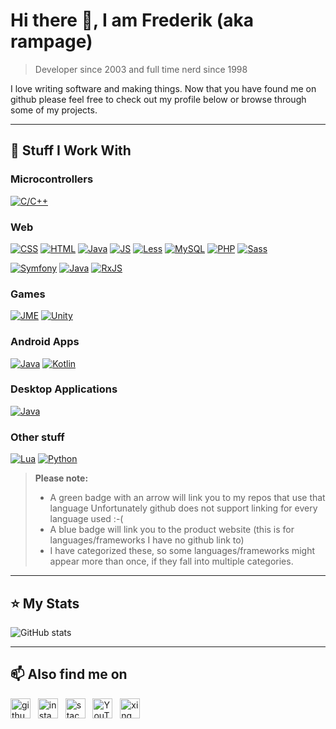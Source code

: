 # Hi there 👋, I am Frederik (aka rampage)
> Developer since 2003 and full time nerd since 1998

I love writing software and making things. Now that you have found me on github 
please feel free to check out my profile below or browse through some of 
my projects.

---

## :wrench: Stuff I Work With

### Microcontrollers
[![C/C++](https://img.shields.io/badge/C/C++-&#x2714;-green)](rcpp)

### Web
[![CSS](https://img.shields.io/badge/CSS-&#x2714;-green)](ecss)
[![HTML](https://img.shields.io/badge/HTML-&#x1F855;-blue)](ehtml)
[![Java](https://img.shields.io/badge/Java-&#x2714;-green)](rjava)
[![JS](https://img.shields.io/badge/JavaScript-&#x2714;-green)](rjs)
[![Less](https://img.shields.io/badge/Less-&#x1F855;-blue)](eless)
[![MySQL](https://img.shields.io/badge/MySQL-&#x1F855;-blue)](emysql)
[![PHP](https://img.shields.io/badge/PHP-&#x1F855;-blue)](ephp)
[![Sass](https://img.shields.io/badge/Sass-&#x1F855;-blue)](esass)

[![Symfony](https://img.shields.io/badge/Symfony-&#x1F855;-blue)](esymfony)
[![Java](https://img.shields.io/badge/React-&#x1F855;-blue)](ereact)
[![RxJS](https://img.shields.io/badge/RxJS-&#x1F855;-blue)](erxjs)

### Games
[![JME](https://img.shields.io/badge/JME-&#x1F855;-blue)](ejme)
[![Unity](https://img.shields.io/badge/Unity-&#x1F855;-blue)](eunity)

### Android Apps
[![Java](https://img.shields.io/badge/Java-&#x2714;-green)](rjava)
[![Kotlin](https://img.shields.io/badge/Kotlin-&#x1F855;-blue)](ekotlin)

### Desktop Applications
[![Java](https://img.shields.io/badge/Java-&#x2714;-green)](rjava)

### Other stuff
[![Lua](https://img.shields.io/badge/Lua-&#x2714;-green)](rlua)
[![Python](https://img.shields.io/badge/Python-&#x2714;-green)](rpy)

> **Please note:** 
> - A green badge with an arrow will link you to my repos that use that language
>   Unfortunately github does not support linking for every language used :-(
> - A blue badge will link you to the product website 
>   (this is for languages/frameworks I have no github link to)
> - I have categorized these, so some languages/frameworks might appear more 
>   than once, if they fall into multiple categories.

---

## :star: My Stats

![GitHub stats](https://github-readme-stats.vercel.app/api?username=rampage128&show_icons=true&count_private=true&hide_border=true&hide_title=true)  

---

## :mailbox: Also find me on

[<img src='https://cdn.jsdelivr.net/npm/simple-icons@3.0.1/icons/github.svg' alt='github' height='32'>](https://github.com/rampage128) &nbsp; 
[<img src='https://cdn.jsdelivr.net/npm/simple-icons@3.0.1/icons/instagram.svg' alt='instagram' height='32'>](https://www.instagram.com/rampage.128/) &nbsp; 
[<img src='https://cdn.jsdelivr.net/npm/simple-icons@3.0.1/icons/stackoverflow.svg' alt='stackoverflow' height='32'>](https://stackoverflow.com/users/650074) &nbsp; 
[<img src='https://cdn.jsdelivr.net/npm/simple-icons@3.0.1/icons/youtube.svg' alt='YouTube' height='32'>](https://www.youtube.com/channel/UC0dtMXhJJpWCZ0Cf5kpKEgg) &nbsp; 
[<img src='https://cdn.jsdelivr.net/npm/simple-icons@3.0.1/icons/xing.svg' alt='xing' height='32'>](https://www.xing.com/profile/Frederik_Wolter)  


[rcpp]: https://github.com/rampage128?tab=repositories&q=&type=&language=c%2B%2B
[rjava]: https://github.com/rampage128?tab=repositories&q=&type=&language=java
[rjs]: https://github.com/rampage128?tab=repositories&q=&type=&language=javascript
[rlua]: https://github.com/rampage128?tab=repositories&q=&type=&language=lua
[rpy]: https://github.com/rampage128?tab=repositories&q=&type=&language=python
[void]: javascript:void(0);
[esymfony]: https://symfony.com/
[ereact]: https://reactjs.org/
[esass]: https://sass-lang.com/
[eless]: http://lesscss.org/
[ejme]: https://jmonkeyengine.org/
[eunity]: https://unity.com/
[ehtml]: https://www.w3.org/html/
[ecss]: https://www.w3.org/Style/CSS/
[ephp]: https://www.php.net/
[ekotlin]: https://kotlinlang.org/
[erxjs]: https://rxjs-dev.firebaseapp.com/
[emysql]: https://www.mysql.com/